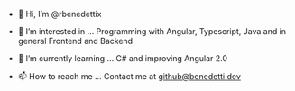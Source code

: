 - 👋 Hi, I’m @rbenedettix

- 👀 I’m interested in ...
Programming with Angular, Typescript, Java and in general Frontend and Backend

- 🌱 I’m currently learning ...
C# and improving Angular 2.0

- 📫 How to reach me ...
Contact me at github@benedetti.dev
